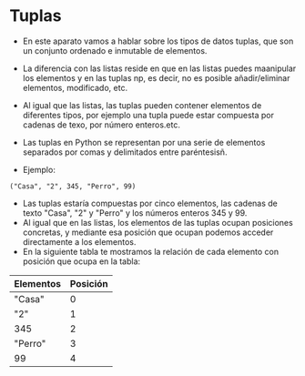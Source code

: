 # Tuplas

- En este aparato vamos a hablar sobre los tipos de datos tuplas, que son un conjunto ordenado e inmutable de
elementos.
- La diferencia con las listas reside en que en las listas puedes maanipular los elementos y en las tuplas np,
es decir, no es posible añadir/eliminar elementos, modificado, etc.
- Al igual que las listas, las tuplas pueden contener elementos de diferentes tipos, por ejemplo una tupla
puede estar compuesta por cadenas de texo, por número enteros.etc.
- Las tuplas en Python se representan por una serie de elementos separados por comas y delimitados entre
paréntesisñ.

- Ejemplo:

`("Casa", "2", 345, "Perro", 99)`
- Las tuplas estaría compuestas por cinco elementos, las cadenas de texto "Casa", "2" y "Perro" y los números
enteros 345 y 99.
- Al igual que en las listas, los elementos de las tuplas ocupan posiciones concretas, y mediante esa posición
que ocupan podemos acceder directamente a los elementos.
- En la siguiente tabla te mostramos la relación de cada elemento con posición que ocupa en la tabla:

|Elementos|Posición|
|---------|--------|
|"Casa"   |0       |
|"2"      |1       |
|345      |2       |  
|"Perro"  |3       |  
|99       |4       |

